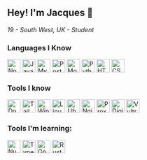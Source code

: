 ## Hey! I'm Jacques 👋
*19 - South West, UK - Student*
### Languages I Know
<picture title="Node.js">
  <source media="(prefers-color-scheme: dark)" srcset="https://cdn.jsdelivr.net/gh/h-exx/h-exx@main/devicons/nodejs-light.svg">
  <img width="30px" alt="Node.js" src="https://cdn.jsdelivr.net/gh/h-exx/h-exx@main/devicons/nodejs-dark.svg">
</picture>
<picture title="Javascript">
  <source media="(prefers-color-scheme: dark)" srcset="https://cdn.jsdelivr.net/gh/h-exx/h-exx@main/devicons/javascript-light.svg">
  <img width="30px" alt="Javascript" src="https://cdn.jsdelivr.net/gh/h-exx/h-exx@main/devicons/javascript-dark.svg">
</picture>
<picture title="MySQL">
  <source media="(prefers-color-scheme: dark)" srcset="https://cdn.jsdelivr.net/gh/h-exx/h-exx@main/devicons/mysql-light.svg">
  <img width="30px" alt="MySQL" src="https://cdn.jsdelivr.net/gh/h-exx/h-exx@main/devicons/mysql-dark.svg">
</picture>
<picture title="Postgres">
  <source media="(prefers-color-scheme: dark)" srcset="https://cdn.jsdelivr.net/gh/h-exx/h-exx@main/devicons/postgres-light.svg">
  <img width="30px" alt="Postgres" src="https://cdn.jsdelivr.net/gh/h-exx/h-exx@main/devicons/postgres-dark.svg">
</picture>
<picture title="MongoDB">
  <source media="(prefers-color-scheme: dark)" srcset="https://cdn.jsdelivr.net/gh/h-exx/h-exx@main/devicons/mongodb-light.svg">
  <img width="30px" alt="MongoDB" src="https://cdn.jsdelivr.net/gh/h-exx/h-exx@main/devicons/mongodb-dark.svg">
</picture>
<picture title="Python">
  <source media="(prefers-color-scheme: dark)" srcset="https://cdn.jsdelivr.net/gh/h-exx/h-exx@main/devicons/python-light.svg">
  <img width="30px" alt="Python" src="https://cdn.jsdelivr.net/gh/h-exx/h-exx@main/devicons/python-dark.svg">
</picture>
<picture title="HTML5">
  <source media="(prefers-color-scheme: dark)" srcset="https://cdn.jsdelivr.net/gh/h-exx/h-exx@main/devicons/html5-light.svg">
  <img width="30px" alt="HTML5" src="https://cdn.jsdelivr.net/gh/h-exx/h-exx@main/devicons/html5-dark.svg">
</picture>
<picture title="CSS3">
  <source media="(prefers-color-scheme: dark)" srcset="https://cdn.jsdelivr.net/gh/h-exx/h-exx@main/devicons/css3-light.svg">
  <img width="30px" alt="CSS3" src="https://cdn.jsdelivr.net/gh/h-exx/h-exx@main/devicons/css3-dark.svg">
</picture>

### Tools I know
<picture title="Docker">
  <source media="(prefers-color-scheme: dark)" srcset="https://cdn.jsdelivr.net/gh/h-exx/h-exx@main/devicons/docker-light.svg">
  <img width="30px" alt="Docker" src="https://cdn.jsdelivr.net/gh/h-exx/h-exx@main/devicons/docker-dark.svg">
</picture>
<picture title="TailwindCSS">
  <source media="(prefers-color-scheme: dark)" srcset="https://cdn.jsdelivr.net/gh/h-exx/h-exx@main/devicons/tailwind-light.svg">
  <img width="30px" alt="TailwindCSS" src="https://cdn.jsdelivr.net/gh/h-exx/h-exx@main/devicons/tailwind-dark.svg">
</picture>
<picture title="Windows">
  <source media="(prefers-color-scheme: dark)" srcset="https://cdn.jsdelivr.net/gh/h-exx/h-exx@main/devicons/windows11-light.svg">
  <img width="30px" alt="Windows" src="https://cdn.jsdelivr.net/gh/h-exx/h-exx@main/devicons/windows11-dark.svg">
</picture>
<picture title="Linux">
  <source media="(prefers-color-scheme: dark)" srcset="https://cdn.jsdelivr.net/gh/h-exx/h-exx@main/devicons/linux-light.svg">
  <img width="30px" alt="Linux" src="https://cdn.jsdelivr.net/gh/h-exx/h-exx@main/devicons/linux-dark.svg">
</picture>
<picture title="Ubuntu">
  <source media="(prefers-color-scheme: dark)" srcset="https://cdn.jsdelivr.net/gh/h-exx/h-exx@main/devicons/ubuntu-light.svg">
  <img width="30px" alt="Ubuntu" src="https://cdn.jsdelivr.net/gh/h-exx/h-exx@main/devicons/ubuntu-dark.svg">
</picture>
<picture title="Nginx">
  <source media="(prefers-color-scheme: dark)" srcset="https://cdn.jsdelivr.net/gh/h-exx/h-exx@main/devicons/nginx-light.svg">
  <img width="30px" alt="Nginx" src="https://cdn.jsdelivr.net/gh/h-exx/h-exx@main/devicons/nginx-dark.svg">
</picture>
<picture title="Proxmox">
  <source media="(prefers-color-scheme: dark)" srcset="https://cdn.jsdelivr.net/gh/h-exx/h-exx@main/devicons/proxmox-light.svg">
  <img width="30px" alt="Proxmox" src="https://cdn.jsdelivr.net/gh/h-exx/h-exx@main/devicons/proxmox-dark.svg">
</picture>
<picture title="DigitalOcean">
  <source media="(prefers-color-scheme: dark)" srcset="https://cdn.jsdelivr.net/gh/h-exx/h-exx@main/devicons/digitalocean-light.svg">
  <img width="30px" alt="DigitalOcean" src="https://cdn.jsdelivr.net/gh/h-exx/h-exx@main/devicons/digitalocean-dark.svg">
</picture>
<picture title="Vultr">
  <source media="(prefers-color-scheme: dark)" srcset="https://cdn.jsdelivr.net/gh/h-exx/h-exx@main/devicons/vultr-light.svg">
  <img width="30px" alt="Vultr" src="https://cdn.jsdelivr.net/gh/h-exx/h-exx@main/devicons/vultr-dark.svg">
</picture>

### Tools I'm learning:
<picture title="Nuxt">
  <source media="(prefers-color-scheme: dark)" srcset="https://cdn.jsdelivr.net/gh/h-exx/h-exx@main/devicons/nuxt-light.svg">
  <img width="30px" alt="Nuxt" src="https://cdn.jsdelivr.net/gh/h-exx/h-exx@main/devicons/nuxt-dark.svg">
</picture>
<picture title="Typescript">
  <source media="(prefers-color-scheme: dark)" srcset="https://cdn.jsdelivr.net/gh/h-exx/h-exx@main/devicons/typescript-light.svg">
  <img width="30px" alt="Typescript" src="https://cdn.jsdelivr.net/gh/h-exx/h-exx@main/devicons/typescript-dark.svg">
</picture>
<picture title="GoLang">
  <source media="(prefers-color-scheme: dark)" srcset="https://cdn.jsdelivr.net/gh/h-exx/h-exx@main/devicons/go-light.svg">
  <img width="30px" alt="GoLang" src="https://cdn.jsdelivr.net/gh/h-exx/h-exx@main/devicons/go-dark.svg">
</picture>
<picture title="Rust">
  <source media="(prefers-color-scheme: dark)" srcset="https://cdn.jsdelivr.net/gh/h-exx/h-exx@main/devicons/rust-light.svg">
  <img width="30px" alt="Rust" src="https://cdn.jsdelivr.net/gh/h-exx/h-exx@main/devicons/rust-dark.svg">
</picture>
